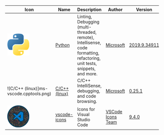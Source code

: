 Icon|Name|Description|Author|Version|Date
----|----|-----------|------|-------|----
![Python](ms-python.python.png)|[Python](https://marketplace.visualstudio.com/items?itemName=ms-python.python)|Linting, Debugging (multi-threaded, remote), Intellisense, code formatting, refactoring, unit tests, snippets, and more.|[Microsoft](https://marketplace.visualstudio.com/publishers/ms-python)|[2019.9.34911](vsix/ms-python.python-2019.9.34911.vsix)|2019/09/06&nbsp;23:07:37
![C/C++ (linux)]ms-vscode.cpptools.png)|[C/C++ (linux)](https://marketplace.visualstudio.com/items?itemName=ms-vscode.cpptools)|C/C++ IntelliSense, debugging, and code browsing.|[Microsoft](https://marketplace.visualstudio.com/publishers/ms-vscode)|[0.25.1](vsix/ms-vscode.cpptools-linux-0.25.1.vsix)|2019/08/28&nbsp;23:24:33
![vscode-icons](vscode-icons-team.vscode-icons.png)|[vscode-icons](https://marketplace.visualstudio.com/items?itemName=vscode-icons-team.vscode-icons)|Icons for Visual Studio Code|[VSCode Icons Team](https://marketplace.visualstudio.com/publishers/vscode-icons-team)|[9.4.0](vsix/vscode-icons-team.vscode-icons-9.4.0.vsix)|2019/09/21&nbsp;15:10:44
